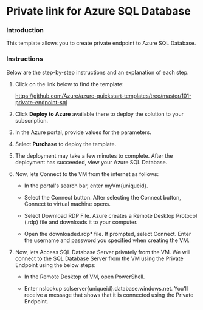 # Private link for Azure SQL Database

### Introduction
This template allows you to create private endpoint to Azure SQL Database.

### Instructions

Below are the step-by-step instructions and an explanation of each step. 

1. Click on the link below to find the template:

   https://github.com/Azure/azure-quickstart-templates/tree/master/101-private-endpoint-sql
   
2. Click **Deploy to Azure** available there to deploy the solution to your subscription. 
   
3. In the Azure portal, provide values for the parameters.

4. Select **Purchase** to deploy the template.

5. The deployment may take a few minutes to complete. After the deployment has succeeded, view your Azure SQL Database.

6. Now, lets Connect to the VM from the internet as follows:

   - In the portal's search bar, enter myVm{uniqueid}.

   - Select the Connect button. After selecting the Connect button, Connect to virtual machine opens. 
   
   - Select Download RDP File. Azure creates a Remote Desktop Protocol (.rdp) file and downloads it to your computer.

   - Open the downloaded.rdp* file. If prompted, select Connect. Enter the username and password you specified when creating the VM.
   
7. Now, lets Access SQL Database Server privately from the VM. We will connect to the SQL Database Server from the VM using the Private Endpoint using the below steps:

   - In the Remote Desktop of VM, open PowerShell.

   - Enter nslookup sqlserver{uniqueid}.database.windows.net. You'll receive a message that shows that it is connected using the Private Endpoint.
  

   


